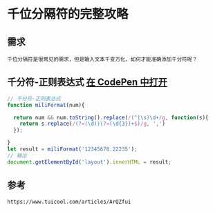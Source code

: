 # 千位分隔符的完整攻略

## 需求

```
千位分隔符是很常见的需求，但是输入文本千变万化，如何才能准确添加千分符呢？
```

## 千分符-正则表达式 [在 CodePen 中打开](https://codepen.io/chengnuo/pen/bzMPZG)

```javascript
// 千分符-正则表达式
function miliFormat(num){

  return num && num.toString().replace(/(^|\s)\d+/g, function(s){
    return s.replace(/(?=(\d))(?=(\d{3})+$)/g, ',')
  });

}
let result = miliFormat('12345678.22235');
// 输出
document.getElementById('layout').innerHTML = result;
```

## 参考

```
https://www.tuicool.com/articles/ArQZfui
```